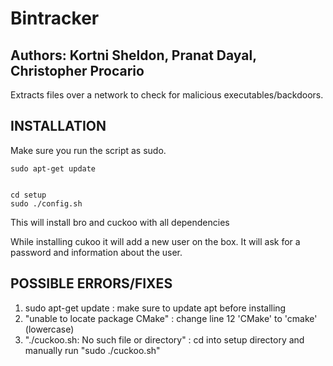 # Bintracker

Authors: Kortni Sheldon, Pranat Dayal, Christopher Procario
-------

Extracts files over a network to check for malicious executables/backdoors. 

INSTALLATION 
------------
Make sure you run the script as sudo. 

    sudo apt-get update
    
   
    cd setup
    sudo ./config.sh
    
    
    
This will install bro and cuckoo with all dependencies

While installing cukoo it will add a new user on the box. It will ask for a password and information 
about the user. 


POSSIBLE ERRORS/FIXES
---------------------

1) sudo apt-get update : make sure to update apt before installing
2) "unable to locate package CMake" :  change line 12 'CMake' to 'cmake' (lowercase)
3) "./cuckoo.sh: No such file or directory" : cd into setup directory and manually run "sudo ./cuckoo.sh" 

